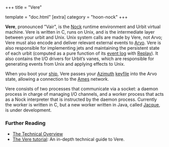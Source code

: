 +++
title = "Vere"

template = "doc.html"
[extra]
category = "hoon-nock"
+++

**Vere**, pronounced "Vair", is the [Nock](/reference/glossary/nock) runtime environment and Urbit virtual machine. Vere is written in C, runs on Unix, and is the intermediate layer between your urbit and Unix. Unix system calls are made by Vere, not Arvo; Vere must also encode and deliver relevant external events to [Arvo](/reference/glossary/arvo). Vere is also responsible for implementing jets and maintaining the persistent state of each urbit (computed as a pure function of its [event log](/reference/glossary/eventlog) with [Replay](/reference/glossary/replay)). It also contains the I/O drivers for Urbit’s vanes, which are responsible for generating events from Unix and applying effects to Unix.

When you boot your [ship](/reference/glossary/ship), Vere passes your [Azimuth](/reference/glossary/azimuth) [keyfile](/reference/glossary/keyfile) into the Arvo state, allowing a connection to the [Ames](/reference/glossary/ames) network.

Vere consists of two processes that communicate via a socket: a daemon process in charge of managing I/O channels, and a worker process that acts as a Nock interpreter that is instructed by the daemon process. Currently the worker is written in C, but a new worker written in Java, called [Jacque](/reference/glossary/jacque), is under development.

### Further Reading

- [The Technical Overview](/docs/system-overview/)
- [The Vere tutorial](/docs/vere/): An in-depth technical guide to Vere.

